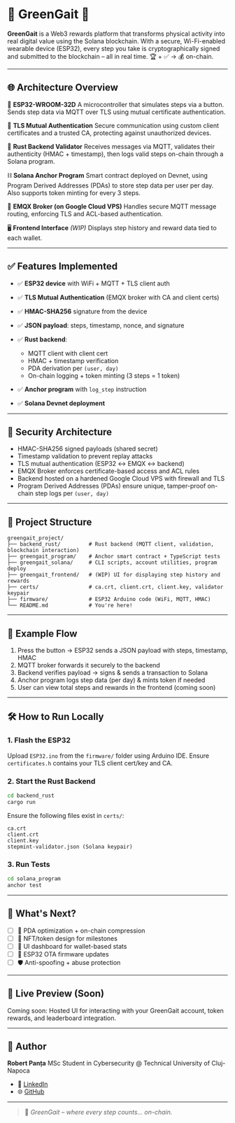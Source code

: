 # 🍃 GreenGait 🍃

**GreenGait** is a Web3 rewards platform that transforms physical activity into real digital value using the Solana blockchain. With a secure, Wi-Fi-enabled wearable device (ESP32), every step you take is cryptographically signed and submitted to the blockchain – all in real time.
🏆️️ + ✅ → 💰 on-chain.

---

## 🌐 Architecture Overview

🔹 **ESP32-WROOM-32D**
A microcontroller that simulates steps via a button. Sends step data via MQTT over TLS using mutual certificate authentication.

🔐 **TLS Mutual Authentication**
Secure communication using custom client certificates and a trusted CA, protecting against unauthorized devices.

🧠 **Rust Backend Validator**
Receives messages via MQTT, validates their authenticity (HMAC + timestamp), then logs valid steps on-chain through a Solana program.

⛓️ **Solana Anchor Program**
Smart contract deployed on Devnet, using Program Derived Addresses (PDAs) to store step data per user per day. Also supports token minting for every 3 steps.

📡 **EMQX Broker (on Google Cloud VPS)**
Handles secure MQTT message routing, enforcing TLS and ACL-based authentication.

🖥️ **Frontend Interface** *(WIP)*
Displays step history and reward data tied to each wallet.

---

## ✅ Features Implemented

* ✅ **ESP32 device** with WiFi + MQTT + TLS client auth
* ✅ **TLS Mutual Authentication** (EMQX broker with CA and client certs)
* ✅ **HMAC-SHA256** signature from the device
* ✅ **JSON payload**: steps, timestamp, nonce, and signature
* ✅ **Rust backend**:

  * MQTT client with client cert
  * HMAC + timestamp verification
  * PDA derivation per `(user, day)`
  * On-chain logging + token minting (3 steps = 1 token)
* ✅ **Anchor program** with `log_step` instruction
* ✅ **Solana Devnet deployment**

---

## 🔐 Security Architecture

* HMAC-SHA256 signed payloads (shared secret)
* Timestamp validation to prevent replay attacks
* TLS mutual authentication (ESP32 ↔ EMQX ↔ backend)
* EMQX Broker enforces certificate-based access and ACL rules
* Backend hosted on a hardened Google Cloud VPS with firewall and TLS
* Program Derived Addresses (PDAs) ensure unique, tamper-proof on-chain step logs per `(user, day)`

---

## 📁 Project Structure

```
greengait_project/
├── backend_rust/         # Rust backend (MQTT client, validation, blockchain interaction)
├── greengait_program/    # Anchor smart contract + TypeScript tests
├── greengait_solana/     # CLI scripts, account utilities, program deploy
├── greengait_frontend/   # (WIP) UI for displaying step history and rewards
├── certs/                # ca.crt, client.crt, client.key, validator keypair
├── firmware/             # ESP32 Arduino code (WiFi, MQTT, HMAC)
└── README.md             # You're here!
```

---

## 🦪 Example Flow

1. Press the button → ESP32 sends a JSON payload with steps, timestamp, HMAC
2. MQTT broker forwards it securely to the backend
3. Backend verifies payload → signs & sends a transaction to Solana
4. Anchor program logs step data (per day) & mints token if needed
5. User can view total steps and rewards in the frontend (coming soon)

---

## 🛠 How to Run Locally

### 1. Flash the ESP32

Upload `ESP32.ino` from the `firmware/` folder using Arduino IDE.
Ensure `certificates.h` contains your TLS client cert/key and CA.

### 2. Start the Rust Backend

```bash
cd backend_rust
cargo run
```

Ensure the following files exist in `certs/`:

```
ca.crt
client.crt
client.key
stepmint-validator.json (Solana keypair)
```

### 3. Run Tests

```bash
cd solana_program
anchor test
```

---

## 🌟 What's Next?

* [ ] 🧠 PDA optimization + on-chain compression
* [ ] 💎 NFT/token design for milestones
* [ ] 🎨 UI dashboard for wallet-based stats
* [ ] 🔄 ESP32 OTA firmware updates
* [ ] 🛡️ Anti-spoofing + abuse protection

---

## 🚀 Live Preview (Soon)

Coming soon: Hosted UI for interacting with your GreenGait account, token rewards, and leaderboard integration.

---

## 👤 Author

**Robert Panța**
MSc Student in Cybersecurity @ Technical University of Cluj-Napoca

* 📧 [LinkedIn](https://www.linkedin.com/in/robert-panta/)
* 🌐 [GitHub](https://github.com/RobCyberLab)

---

> 🍃 *GreenGait – where every step counts... on-chain.*
